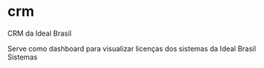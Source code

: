 # crm
CRM da Ideal Brasil

Serve como dashboard para visualizar licenças dos sistemas da Ideal Brasil Sistemas
